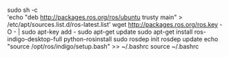 sudo sh -c \
'echo "deb http://packages.ros.org/ros/ubuntu trusty main" > \
/etc/apt/sources.list.d/ros-latest.list'
wget http://packages.ros.org/ros.key -O - | sudo apt-key add -
sudo apt-get update
sudo apt-get install ros-indigo-desktop-full python-rosinstall
sudo rosdep init
rosdep update
echo "source /opt/ros/indigo/setup.bash" >> ~/.bashrc
source ~/.bashrc
